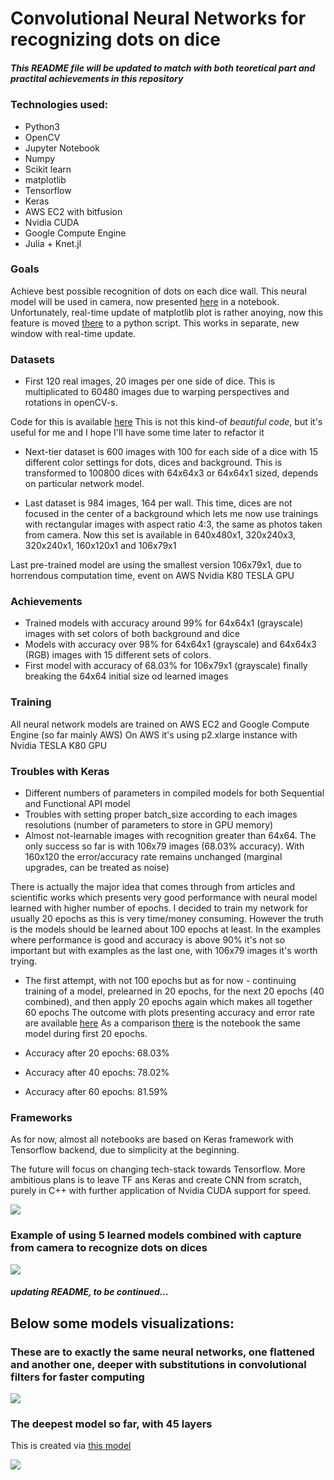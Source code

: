 # Convolutional Neural Networks for recognizing dots on dice

##### This README file will be updated to match with both teoretical part and practital achievements in this repository

### Technologies used:
* Python3
* OpenCV
* Jupyter Notebook
* Numpy
* Scikit learn
* matplotlib
* Tensorflow
* Keras
* AWS EC2 with bitfusion
* Nvidia CUDA
* Google Compute Engine
* Julia + Knet.jl

### Goals
Achieve best possible recognition of dots on each dice wall. This neural model will be used in camera, 
now presented [here](https://github.com/oziomek1/neural_network_dice/blob/master/camera_with_neural_network_test.ipynb) 
in a notebook. Unfortunately, real-time update of matplotlib plot 
is rather anoying, now this feature is moved [there](https://github.com/oziomek1/neural_network_dice/blob/master/real_time_camera_neural_network.py)
to a python script. This works in separate, new window with real-time update.

### Datasets
* First 120 real images, 20 images per one side of dice. This is multiplicated to 60480 images due to 
warping perspectives and rotations in openCV-s. 

Code for this is available [here](https://github.com/oziomek1/image_database)
This is not this kind-of *beautiful code*, but it's useful for me and I hope I'll have some time later to refactor it

* Next-tier dataset is 600 images with 100 for each side of a dice with 15 different color settings for dots, dices and background.
This is transformed to 100800 dices with 64x64x3 or 64x64x1 sized, depends on particular network model.

* Last dataset is 984 images, 164 per wall. This time, dices are not focused in the center of a background which lets me 
now use trainings with rectangular images with aspect ratio 4:3, the same as photos taken from camera.
Now this set is available in 640x480x1, 320x240x3, 320x240x1, 160x120x1 and 106x79x1

Last pre-trained model are using the smallest version 106x79x1, due to horrendous computation time, event on AWS Nvidia K80 TESLA GPU

### Achievements
* Trained models with accuracy around 99% for 64x64x1 (grayscale) images with set colors of both background and dice
* Models with accuracy over 98% for 64x64x1 (grayscale) and 64x64x3 (RGB) images with 15 different sets of colors.
* First model with accuracy of 68.03% for 106x79x1 (grayscale) finally breaking the 64x64 initial size od learned images

### Training
All neural network models are trained on AWS EC2 and Google Compute Engine (so far mainly AWS)
On AWS it's using p2.xlarge instance with Nvidia TESLA K80 GPU

### Troubles with Keras
* Different numbers of parameters in compiled models for both Sequential and Functional API model
* Troubles with setting proper batch_size according to each images resolutions (number of parameters to store in GPU memory)
* Almost not-learnable images with recognition greater than 64x64. The only success so far is with 106x79 images (68.03% accuracy). 
With 160x120 the error/accuracy rate remains unchanged (marginal upgrades, can be treated as noise) 

There is actually the major idea that comes through from articles and scientific works which presents very good performance
with neural model learned with higher number of epochs. I decided to train my network for usually 20 epochs as this is very
time/money consuming. However the truth is the models should be learned about 100 epochs at least. In the examples where performance
is good and accuracy is above 90% it's not so important but with examples as the last one, with 106x79 images it's worth trying.

* The first attempt, with not 100 epochs but as for now - continuing training of a model, prelearned in 20 epochs, for the
next 20 epochs (40 combined), and then apply 20 epochs again which makes all together 60 epochs
The outcome with plots presenting accuracy and error rate are available [here](simple_NN_106x79_continue.ipynb)
As a comparison [there](simple_NN_106x79.ipynb) is the notebook the same model during first 20 epochs.

* Accuracy after 20 epochs: 68.03%
* Accuracy after 40 epochs: 78.02%
* Accuracy after 60 epochs: 81.59%

### Frameworks
As for now, almost all notebooks are based on Keras framework with Tensorflow backend, due to simplicity at the beginning.

The future will focus on changing tech-stack towards Tensorflow. More ambitious plans is to leave TF ans Keras and 
create CNN from scratch, purely in C++ with further application of Nvidia CUDA support for speed.

<img src="/photos/kolaz.png" />

### Example of using 5 learned models combined with capture from camera to recognize dots on dices
<img src="/photos/neural_network_recognition.png" />

##### updating README, to be continued...

## Below some models visualizations:

### These are to exactly the same neural networks, one flattened and another one, deeper with substitutions in convolutional filters for faster computing 
<img src="/model_plots/merge_substitution.png" />

### The deepest model so far, with 45 layers
This is created via [this model](subst_LReLU_106x79.ipynb)

<img src="/model_plots/subst_LReLU_106x79_plot.png" />